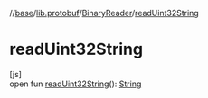 //[base](../../../index.md)/[lib.protobuf](../index.md)/[BinaryReader](index.md)/[readUint32String](read-uint32-string.md)

# readUint32String

[js]\
open fun [readUint32String](read-uint32-string.md)(): [String](https://kotlinlang.org/api/latest/jvm/stdlib/kotlin/-string/index.html)
